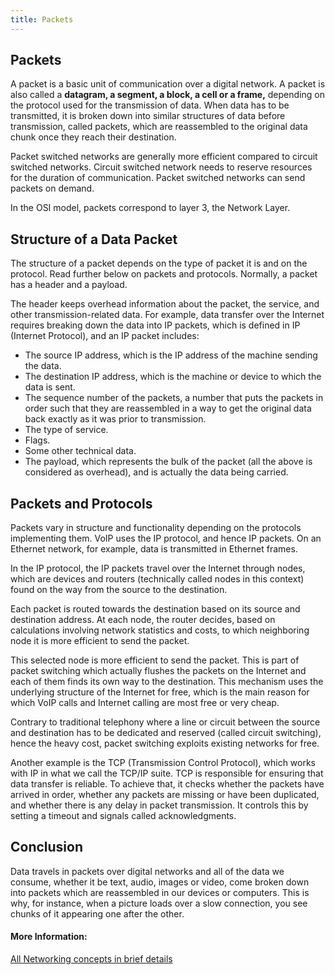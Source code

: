 ```yaml
---
title: Packets
---
```

## Packets

A packet is a basic unit of communication over a digital network. A packet is also called a **datagram, a segment, a block, a cell or a frame,** depending on the protocol used for the transmission of data. When data has to be transmitted, it is broken down into similar structures of data before transmission, called packets, which are reassembled to the original data chunk once they reach their destination.

Packet switched networks are generally more efficient compared to circuit switched networks. Circuit switched network needs to reserve resources for the duration of communication. Packet switched networks can send packets on demand.

In the OSI model, packets correspond to layer 3, the Network Layer.
  
## Structure of a Data Packet
  The structure of a packet depends on the type of packet it is and on the protocol. Read further below on packets and protocols. Normally, a packet has a header and a payload.

  The header keeps overhead information about the packet, the service, and other transmission-related data. For example, data transfer over the Internet requires breaking down the data into IP packets, which is defined in IP (Internet Protocol), and an IP packet includes:
  
  * The source IP address, which is the IP address of the machine sending the data.
  * The destination IP address, which is the machine or device to which the data is sent.
  * The sequence number of the packets, a number that puts the packets in order such that they are reassembled in a way to get the original data back exactly as it was prior to transmission.
  * The type of service.
  * Flags.
  * Some other technical data.
  * The payload, which represents the bulk of the packet (all the above is considered as overhead), and is actually the data being carried.
  
## Packets and Protocols
  Packets vary in structure and functionality depending on the protocols implementing them. VoIP uses the IP protocol, and hence IP packets. On an Ethernet network, for example, data is transmitted in Ethernet frames.
  
  In the IP protocol, the IP packets travel over the Internet through nodes, which are devices and routers (technically called nodes in this context) found on the way from the source to the destination.
  
  Each packet is routed towards the destination based on its source and destination address. At each node, the router decides, based on calculations involving network statistics and costs, to which neighboring node it is more efficient to send the packet.
  
  This selected node is more efficient to send the packet. This is part of packet switching which actually flushes the packets on the Internet and each of them finds its own way to the destination. This mechanism uses the underlying structure of the Internet for free, which is the main reason for which VoIP calls and Internet calling are most free or very cheap.
  
  Contrary to traditional telephony where a line or circuit between the source and destination has to be dedicated and reserved (called circuit switching), hence the heavy cost, packet switching exploits existing networks for free.
  
  Another example is the TCP (Transmission Control Protocol), which works with IP in what we call the TCP/IP suite. TCP is responsible for ensuring that data transfer is reliable. To achieve that, it checks whether the packets have arrived in order, whether any packets are missing or have been duplicated, and whether there is any delay in packet transmission. It controls this by setting a timeout and signals called acknowledgments.
  
  
## Conclusion
  Data travels in packets over digital networks and all of the data we consume, whether it be text, audio, images or video, come broken down into packets which are reassembled in our devices or computers. This is why, for instance, when a picture loads over a slow connection, you see chunks of it appearing one after the other. 
  
#### More Information:
<!-- Please add any articles you think might be helpful to read before writing the article -->
[All Networking concepts in brief details](https://www.lifewire.com/what-is-a-data-packet-3426310 "Lifewire's Article about Data Packets")

